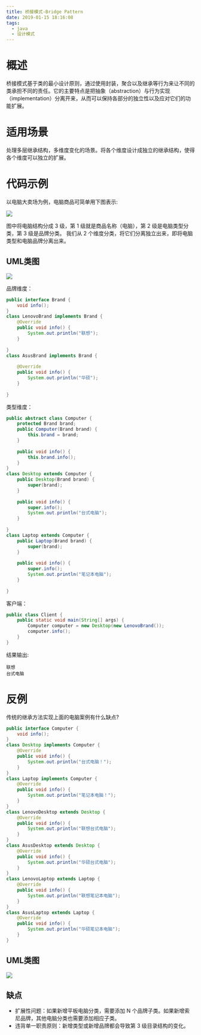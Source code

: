 ```yaml
---
title: 桥接模式-Bridge Pattern
date: 2019-01-15 18:16:08
tags:
  - java
  - 设计模式
---
```


# 概述

桥接模式基于类的最小设计原则，通过使用封装，聚合以及继承等行为来让不同的类承担不同的责任。它的主要特点是把抽象（abstraction）与行为实现（implementation）分离开来，从而可以保持各部分的独立性以及应对它们的功能扩展。<!-- more -->

# 适用场景

处理多层继承结构，多维度变化的场景。将各个维度设计成独立的继承结构，使得各个维度可以独立的扩展。

# 代码示例

以电脑大卖场为例，电脑商品可简单用下图表示:

![](https://i.loli.net/2019/01/15/5c3dbf7e7735c.png)

图中将电脑结构分成 3 级，第 1 级就是商品名称（电脑），第 2 级是电脑类型分类，第 3 级是品牌分类。
我们从 2 个维度分类，将它们分离独立出来，即将电脑类型和电脑品牌分离出来。

## UML类图

![](https://i.loli.net/2019/01/15/5c3dbf7e5d6bb.png)

品牌维度：

```java
public interface Brand {
    void info();
}
class LenovoBrand implements Brand {
    @Override
    public void info() {
        System.out.println("联想");
    }
    
}
class AsusBrand implements Brand {
    
    @Override
    public void info() {
        System.out.println("华硕");
    }
    
}
```

类型维度：

```java
public abstract class Computer {
    protected Brand brand;
    public Computer(Brand brand) {
        this.brand = brand;
    }
    
    public void info() {
        this.brand.info();
    }
}
class Desktop extends Computer {
    public Desktop(Brand brand) {
        super(brand);
    }
    
    public void info() {
        super.info();
        System.out.println("台式电脑");
    }
    
}
class Laptop extends Computer {
    public Laptop(Brand brand) {
        super(brand);
    }
    
    public void info() {
        super.info();
        System.out.println("笔记本电脑");
    }
    
}
```

客户端：

```java
public class Client {
    public static void main(String[] args) {
        Computer computer = new Desktop(new LenovoBrand());
        computer.info();
    }
}
```

结果输出:

```
联想
台式电脑
```

# 反例

传统的继承方法实现上面的电脑案例有什么缺点?

```java
public interface Computer {
    void info();
}
class Desktop implements Computer {
    @Override
    public void info() {
        System.out.println("台式电脑！");
    }
}
class Laptop implements Computer {
    @Override
    public void info() {
        System.out.println("笔记本电脑！");
    }
}
class LenovoDesktop extends Desktop {
    @Override
    public void info() {
        System.out.println("联想台式电脑");
    }
}
class AsusDesktop extends Desktop {
    @Override
    public void info() {
        System.out.println("华硕台式电脑");
    }
}
class LenovoLaptop extends Laptop {
    @Override
    public void info() {
        System.out.println("联想笔记本电脑");
    }
}
class AsusLaptop extends Laptop {
    @Override
    public void info() {
        System.out.println("华硕笔记本电脑");
    }
}
```

## UML类图

![](https://i.loli.net/2019/01/15/5c3dbf7e51939.png)

## 缺点

- 扩展性问题：如果新增平板电脑分类，需要添加 N 个品牌子类。如果新增索尼品牌，其他电脑分类也需要添加相应子类。
- 违背单一职责原则：新增类型或新增品牌都会导致第 3 级目录结构的变化。



